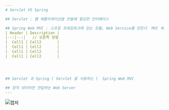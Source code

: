 ```yaml
--- 
# Servlet VS Spring

## Servlet : 웹 애플리케이션을 만들때 필요한 인터페이스 

## Spring Web MVC : 스프링 프레임워크에 있는 모듈, Web Service를 만든다  MVC 패턴을 사용해서 ( Model View Controller ) 
| Header | Description |
|--:|--:|   // 오른쪽 정렬
|  Cell1 | Cell2       |
|  Cell1 | Cell2       |
|  Cell1 | Cell2       |
|  Cell1 | Cell2       |




## Servlet 과 Spring ( Servlet 을 사용하는 )  Spring Web MVC

## 정적 데이터만 전달하는 Web Server
--- 
```

![캡처](https://user-images.githubusercontent.com/64052675/114804809-df522280-9ddc-11eb-9fd0-20318318c0a0.PNG)
